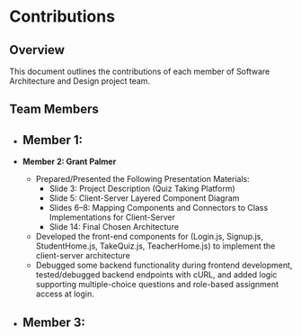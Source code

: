 # Contributions

## Overview
This document outlines the contributions of each member of Software Architecture and Design project team.

## Team Members

- **Member 1:**
  -

- **Member 2: Grant Palmer**
  - Prepared/Presented the Following Presentation Materials:
    - Slide 3: Project Description (Quiz Taking Platform)
    - Slide 5: Client-Server Layered Component Diagram
    - Slides 6–8: Mapping Components and Connectors to Class Implementations for Client-Server
    - Slide 14: Final Chosen Architecture
  - Developed the front-end components for (Login.js, Signup.js, StudentHome.js, TakeQuiz.js, TeacherHome.js) to implement the client-server architecture
  - Debugged some backend functionality during frontend development, tested/debugged backend endpoints with cURL, and added logic supporting multiple-choice questions and role-based assignment access at login.
    
- **Member 3:**
  -

